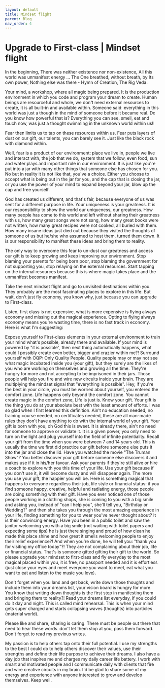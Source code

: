 ```yaml
---
layout: default
title: Mindset flight
parent: Blog
nav_order: 4
---
```



# Upgrade to First-class | Mindset flight

In the beginning, There was neither existence nor non-existence, All this world was unmanifest energy ... The One breathed, without breath, by Its own power, Nothing else was there - Hymn of Creation, The Rig Veda.

Your mind, a workshop, where all magic being prepared. It is the production environment in which you code and program your dream to create. Human beings are resourceful and whole, we don't need external resources to create, it is all built-in and available within. Someone said: everything in this world was just a though in the mind of someone before it became real. Do you know how powerful that is? Everything you can see, smell, eat and touch now, was just a thought swimming in the unknown world within us!!

Fear then limits us to tap on these resources within us. Fear puts layers of dust on our gift, our talents, you can barely see it. Just like the black rock with diamond within.

Well, fear is a product of our environment: place we live in, people we live and interact with, the job that we do, system that we follow, even food, sun and water plays and important role in our environment. It is just like you're put into a jar with many other things that someone else has chosen for you. No but in reality it is not like that, you've a choice. Either you choose to accept what is being put in the jar for you, and the cap that is closing the jar, or you use the power of your mind to expand beyond your jar, blow up the cap and free yourself.

God has created us different, and that's fair, because everyone of us was sent for a different purpose in life. Your uniqueness is your greatness. It is our responsibility to show the world our uniqueness, our greatness. How many people has come to this world and left without sharing their greatness with us, how many great songs were not sang, how many great books were not written, how many great recipes were not cooked, all buried with them. How many insane ideas just died out because they visited the thoughts of someone of us but he/she who assumed to host them, turned them down. It is our responsibility to manifest these ideas and bring them to reality.

The only way to overcome this fear to un-dust our greatness and access our gift is to keep growing and keep improving our environment. Stop blaming your parents for being born poor, stop blaming the government for not supporting you, stop relaying on the external resources. Start tapping on the internal resources because this is where magic takes place and the unmanifest becomes manifest.

Take the next mindset flight and go to unvisited destinations within you. They probably are the most fascinating places to explore in this life. But wait, don't just fly economy, you know why, just because you can upgrade to First-class.

Listen, first class is not expensive, what is more expensive is flying always economy and missing out the magical experience. Opting to flying always economy means you're wasting time, there is no fast track in economy. Here is what I'm suggesting:

Expose yourself to First-class elements in your external environment to train your mind what's possible, already there and available. If your mind is powered by "it is possible", then next thing automatically happens, what could I possibly create even better, bigger and crazier within me?!
Surround yourself with OQP: Only Quality People. Quality people may or may not see what magic incubated inside you (your gift), but they surely are the likes of you who are working on themselves and growing all the time. They're hungry for more and not accepting to be imprisoned in their jars. Those people will help you fire and wire new circuits inside your brain. They are multiplying the mindset signal that "everything is possible". Hey, If you're the best in your circle, you must be worried about yourself, you entered the comfort zone. Life happens only beyond the comfort zone. You cannot create magic in the comfort zone, Life is just is.
Know your gift. Your gift is the thing you do at your absolute best with the least amount of efforts. I was so glad when I first learned this definition. Ain't no education needed, no training course needed, no certificates needed, these are all man-made rules they don't have anything to do with the internal world of your gift. Your gift is born with you, oh God this is sweet. It is already there, ain't no need for someone to approve or validate it. It is a given power, you only need to turn on the light and plug yourself into the field of infinite potentiality.
Recall your gift from the time when you were between 7 and 14 years old. This is usually the time we first did practice our gift before someone else puts it into the jar and close the lid. Have you watched the movie "The Truman Show"? You better discover your gift before someone else discovers it and makes use if it in his/her favour. Ask your parents if they're still alive or hire a coach to explore with you this time of your life.
Use your gift because if you don't use it, it will become dusty and will disappear again. The more you use your gift, the happier you will be. Here is something magical that happens to everyone regardless their job, life style or financial status: if you find someone happy, creative, helpful and radiating energy, those people are doing something with their gift. Have you ever noticed one of those people working in a clothing shops, she is coming to you with a big smile and asking you, instead of "can I help you", she'll tell you, "Birthday or Wedding?" and then she takes you through the most amazing experience in your life, finding something for you to wear you've never thought about? It is their convincing energy. Have you been in a public toilet and saw the janitor welcoming you with a big smile (not waiting with toilet papers and expecting some tips) he is just there singing and proud of how clean he made this place shine and how great it smells welcoming people to enjoy their relief experience?! And when you're done, he will tell you: "thank you for visiting my office today"?! They are not complaining about their job, life or financial status. That's is someone gifted gifting their gift to the world.
So please upgrade your mindset to first-class and fly everyday to the most magical placed within you, it is free, no passport needed and it is effortless (just close your eyes and meet everyone you want to meet, eat what you want to eat and listen to the music you love).

Don't forget when you land and get back, write down those thoughts and include them into your dreams list, your vision board is hungry for more. You know that writing down thoughts is the first step in manifesting them and bringing them to reality?! Read your dreams list everyday, if you could do it day and night. This is called mind rehearsal. This is when your mind gets super charged and starts collapsing waves (thoughts) into particles (material world).

Please like and share, sharing is caring. There must be people out there that need to hear these words. don't let them stop at you, pass them forward. Don't forget to read my previous writes.


My passion is to help others tap onto their full potential. I use my strengths to the best I could do to help others discover their values, use their strengths and define their life purpose to achieve their dreams. I also have a day job that inspires me and charges my daily career life battery. I work with smart and motivated people and I communicate daily with clients that fire and wire creative circuits in my brain. I'd be glad to share some of my energy and experience with anyone interested to grow and develop themselves. Keep well.
